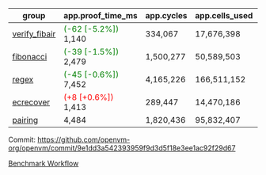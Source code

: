 | group | app.proof_time_ms | app.cycles | app.cells_used | leaf.proof_time_ms | leaf.cycles | leaf.cells_used |
| -- | -- | -- | -- | -- | -- | -- |
| [verify_fibair](https://github.com/openvm-org/openvm/blob/benchmark-results/benchmarks-pr/1629/verify_fibair-9e1dd3a542393959f9d3d5f18e3ee1ac92f29d67.md) |<span style='color: green'>(-62 [-5.2%])</span> 1,140 |  334,067 |  17,676,398 |- | - | - |
| [fibonacci](https://github.com/openvm-org/openvm/blob/benchmark-results/benchmarks-pr/1629/fibonacci-9e1dd3a542393959f9d3d5f18e3ee1ac92f29d67.md) |<span style='color: green'>(-39 [-1.5%])</span> 2,479 |  1,500,277 |  50,589,503 |- | - | - |
| [regex](https://github.com/openvm-org/openvm/blob/benchmark-results/benchmarks-pr/1629/regex-9e1dd3a542393959f9d3d5f18e3ee1ac92f29d67.md) |<span style='color: green'>(-45 [-0.6%])</span> 7,452 |  4,165,226 |  166,511,152 |- | - | - |
| [ecrecover](https://github.com/openvm-org/openvm/blob/benchmark-results/benchmarks-pr/1629/ecrecover-9e1dd3a542393959f9d3d5f18e3ee1ac92f29d67.md) |<span style='color: red'>(+8 [+0.6%])</span> 1,413 |  289,447 |  14,470,186 |- | - | - |
| [pairing](https://github.com/openvm-org/openvm/blob/benchmark-results/benchmarks-pr/1629/pairing-9e1dd3a542393959f9d3d5f18e3ee1ac92f29d67.md) | 4,484 |  1,820,436 |  95,832,407 |- | - | - |


Commit: https://github.com/openvm-org/openvm/commit/9e1dd3a542393959f9d3d5f18e3ee1ac92f29d67

[Benchmark Workflow](https://github.com/openvm-org/openvm/actions/runs/14871815879)

